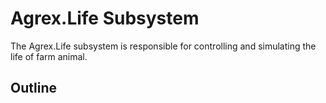 # Agrex.Life Subsystem

The Agrex.Life subsystem is responsible for controlling and simulating the life of farm animal.

## Outline 